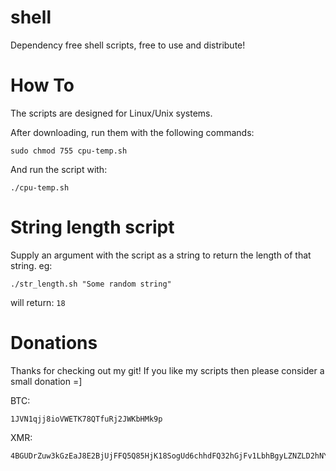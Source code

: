 # shell
Dependency free shell scripts, free to use and distribute!

# How To
The scripts are designed for Linux/Unix systems.

After downloading, run them with the following commands:

`sudo chmod 755 cpu-temp.sh`

And run the script with:

`./cpu-temp.sh`
# String length script
Supply an argument with the script as a string to return the length of that string. eg:
```
./str_length.sh "Some random string"
```
will return:
`18`

# Donations
 Thanks for checking out my git! If you like my scripts then please consider a small donation =] 
 
BTC:
```
1JVN1qjj8ioVWETK78QTfuRj2JWKbHMk9p
```
XMR:
```
4BGUDrZuw3kGzEaJ8E2BjUjFFQ5Q85HjK18SogUd6chhdFQ32hGjFv1LbhBgyLZNZLD2hNYWWFQxYCssJdJLiLU4RyCUXzn
```
